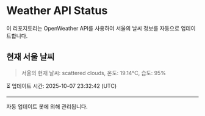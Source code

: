
# Weather API Status

이 리포지토리는 OpenWeather API를 사용하여 서울의 날씨 정보를 자동으로 업데이트합니다.

## 현재 서울 날씨
> 서울의 현재 날씨: scattered clouds, 온도: 19.14°C, 습도: 95%

⏳ 업데이트 시간: 2025-10-07 23:32:42 (UTC)

---
자동 업데이트 봇에 의해 관리됩니다.
